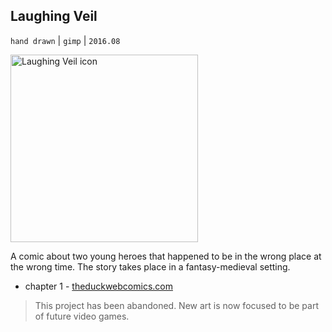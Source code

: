 ## Laughing Veil

`hand drawn` | `gimp` | `2016.08`

<img src="../images/icon_comic_laughing-veil.png" style="width:300px;" alt="Laughing Veil icon"/>

A comic about two young heroes that happened to be in the wrong place
at the wrong time. The story takes place in a fantasy-medieval setting.

* chapter 1 - <a class="button" href="http://www.theduckwebcomics.com/Laughing_Veil/">theduckwebcomics.com</a>

> This project has been abandoned. New art is now focused to be part of future video games.
